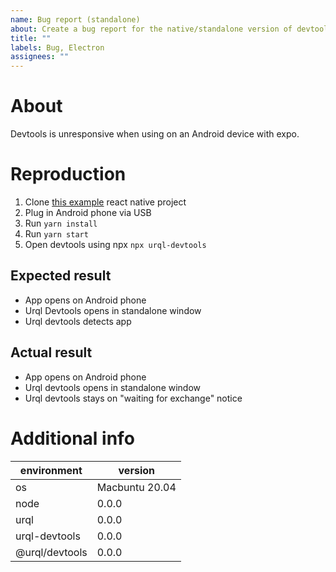 ```yaml
---
name: Bug report (standalone)
about: Create a bug report for the native/standalone version of devtools.
title: ""
labels: Bug, Electron
assignees: ""
---
```


# About

<!-- Replace  the below description with a brief summary -->

Devtools is unresponsive when using on an Android device with expo.

# Reproduction

<!-- Replace the below steps with your reproduction. -->

1.  Clone [this example](https://github.com/kadikraman/UrqlTest) react native project
2.  Plug in Android phone via USB
3.  Run `yarn install`
4.  Run `yarn start`
5.  Open devtools using npx `npx urql-devtools`

## Expected result

<!-- Tell us what you expected. -->

- App opens on Android phone
- Urql Devtools opens in standalone window
- Urql devtools detects app

## Actual result

<!-- Tell us what actually happened. -->

- App opens on Android phone
- Urql devtools opens in standalone window
- Urql devtools stays on "waiting for exchange" notice

# Additional info

| environment | version |
| - | - |
| os | Macbuntu 20.04 |
| node | 0.0.0 |
| urql | 0.0.0 |
| urql-devtools | 0.0.0 |
| @urql/devtools | 0.0.0 |

